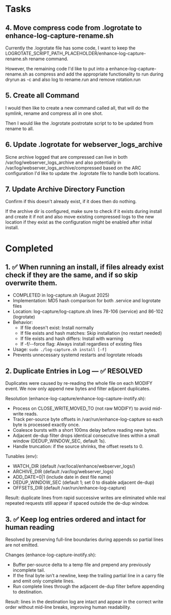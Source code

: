 # Tasks

## 4. Move compress code from .logrotate to enhance-log-capture-rename.sh
Currently the .logrotate file has some code, I want to keep the LOGROTATE_SCRIPT_PATH_PLACEHOLDER/enhance-log-capture-rename.sh rename command.

However, the remaining code I'd like to put into a enhance-log-capture-rename.sh as compress and add the appropriate functionality to run during dryrun as -c and also log to rename.run and remove rotation.run

## 5. Create all Command
I would then like to create a new command called all, that will do the symlink, rename and compress all in one shot.

Then I would like the .logrotate postrotate script to to be updated from rename to all.

## 6. Update .logrotate for webserver_logs_archive
Sicne archive logged that are compressed can live in both /var/log/webserver_logs_archive and also potentially in /var/log/webserver_logs_archive/compressed based on the ARC configuration I'd like to update the .logrotate file to handle both locations.

## 7. Update Archive Directory Function
Confirm if this doesn't already exist, if it does then do nothing.

If the archive dir is configured, make sure to check if it exists during install and create it if not and also move existing compressed logs to the new location if they exist as the configuration might be enabled after initial install.

# Completed
## 1. ✅ When running an install, if files already exist check if they are the same, and if so skip overwrite them.
   - COMPLETED in log-capture.sh (August 2025)
   - Implementation: MD5 hash comparison for both .service and logrotate files
   - Location: log-capture/log-capture.sh lines 78-106 (service) and 86-102 (logrotate)
   - Behavior:
     * If file doesn't exist: Install normally
     * If file exists and hash matches: Skip installation (no restart needed)
     * If file exists and hash differs: Install with warning
     * If -f/--force flag: Always install regardless of existing files
   - Usage: `sudo ./log-capture.sh install [-f]`
   - Prevents unnecessary systemd restarts and logrotate reloads
## 2. Duplicate Entries in Log — ✅ RESOLVED
Duplicates were caused by re-reading the whole file on each MODIFY event. We now only append new bytes and filter adjacent duplicates.

Resolution (enhance-log-capture/enhance-log-capture-inotify.sh):
- Process on CLOSE_WRITE,MOVED_TO (not raw MODIFY) to avoid mid-write reads.
- Track per-source byte offsets in /var/run/enhance-log-capture so each byte is processed exactly once.
- Coalesce bursts with a short 100ms delay before reading new bytes.
- Adjacent de-dup filter drops identical consecutive lines within a small window (DEDUP_WINDOW_SEC, default 1s).
- Handle truncation: if the source shrinks, the offset resets to 0.

Tunables (env):
- WATCH_DIR (default /var/local/enhance/webserver_logs/)
- ARCHIVE_DIR (default /var/log/webserver_logs)
- ADD_DATE=0|1 (include date in dest file name)
- DEDUP_WINDOW_SEC (default 1; set 0 to disable adjacent de-dup)
- OFFSETS_DIR (default /var/run/enhance-log-capture)

Result: duplicate lines from rapid successive writes are eliminated while real repeated requests still appear if spaced outside the de-dup window.

## 3. ✅ Keep log entries ordered and intact for human reading
Resolved by preserving full-line boundaries during appends so partial lines are not emitted.

Changes (enhance-log-capture-inotify.sh):
- Buffer per-source delta to a temp file and prepend any previously incomplete tail.
- If the final byte isn’t a newline, keep the trailing partial line in a carry file and emit only complete lines.
- Run complete lines through the adjacent de-dup filter before appending to destination.

Result: lines in the destination log are intact and appear in the correct write order without mid-line breaks, improving human readability.